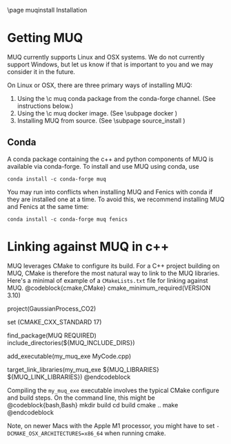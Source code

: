 \page muqinstall Installation

# Getting MUQ
MUQ currently supports Linux and OSX systems.  We do not currently support Windows, but let us know if that is important to you and we may consider it in the future.

On Linux or OSX, there are three primary ways of installing MUQ:
 1. Using the \c muq conda package from the conda-forge channel.  (See instructions below.)
 2. Using the \c muq docker image. (See \subpage docker )
 3. Installing MUQ from source. (See \subpage source_install )


## Conda
A conda package containing the c++ and python components of MUQ is available via conda-forge.   To install and use MUQ using conda, use
```
conda install -c conda-forge muq
```

You may run into conflicts when installing MUQ and Fenics with conda if they are installed one at a time.  To avoid this, we recommend installing MUQ and Fenics at the same time:
```
conda install -c conda-forge muq fenics
```


# Linking against MUQ in c++
MUQ leverages CMake to configure its build.  For a C++ project building on MUQ, CMake is therefore the most natural way to link to the MUQ libraries.   Here's a minimal of example of a <code>CMakeLists.txt</code> file for linking against MUQ.
@codeblock{cmake,CMake}
cmake_minimum_required(VERSION 3.10)

project(GaussianProcess_CO2)

set (CMAKE_CXX_STANDARD 17)

find_package(MUQ REQUIRED)
include_directories(${MUQ_INCLUDE_DIRS})

add_executable(my_muq_exe MyCode.cpp)

target_link_libraries(my_muq_exe ${MUQ_LIBRARIES} ${MUQ_LINK_LIBRARIES})
@endcodeblock

Compiling the <code>my_muq_exe</code> executable involves the typical CMake configure and build steps.  On the command line, this might be
@codeblock{bash,Bash}
mkdir build
cd build
cmake ..
make
@endcodeblock

Note, on newer Macs with the Apple M1 processor, you might have to set <code>-DCMAKE_OSX_ARCHITECTURES=x86_64</code> when running cmake.
